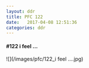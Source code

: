 ```yaml
---
layout: ddr
title: PFC 122
date:   2017-04-08 12:51:36
categories: ddr
---
```


#### **#122** i feel ...
![](/images/pfc/122_i feel ....jpg)
